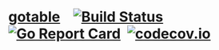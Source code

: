 # [gotable](https://github.com/stmansour/gotable)&nbsp; &nbsp;   [![Build Status](https://travis-ci.org/stmansour/gotable.svg?branch=master)](https://travis-ci.org/stmansour/gotable) &nbsp;[![Go Report Card](https://goreportcard.com/badge/github.com/stMansour/gotable)](https://goreportcard.com/report/github.com/stMansour/gotable)&nbsp;&nbsp;[![codecov.io](http://codecov.io/github/stmansour/gotable/branch/master/graphs/badge.svg)](http://codecov.io/github/stmansour/gotable)
